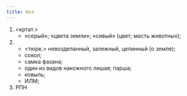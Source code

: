 ```yaml
---
title: боз
---
```


1. <кртат.>
    * «серый»; «цвета земли»; «сивый» (цвет; масть животных);
2. 
    * <тюрк.> невозделанный, залежный, целинный (о земле);
    * сокол;
    * самка фазана;
    * один из видов накожного лишая; парша;
    * ковыль;
    * ИЛМ;
3. РПН
